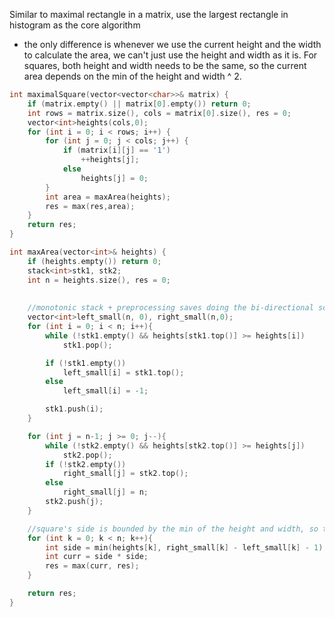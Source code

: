 Similar to maximal rectangle in a matrix, use the largest rectangle in histogram as the core algorithm
- the only difference is whenever we use the current height and the width to calculate the area, we can't just use the height and width as it is. For squares, both height and width needs to be the same, so the current area depends on the min of the height and width ^ 2.

```cpp
int maximalSquare(vector<vector<char>>& matrix) {
    if (matrix.empty() || matrix[0].empty()) return 0;
    int rows = matrix.size(), cols = matrix[0].size(), res = 0;
    vector<int>heights(cols,0);
    for (int i = 0; i < rows; i++) {
        for (int j = 0; j < cols; j++) {
            if (matrix[i][j] == '1') 
                ++heights[j];
            else 
                heights[j] = 0;
        }
        int area = maxArea(heights);
        res = max(res,area);
    }
    return res;
}

int maxArea(vector<int>& heights) {
    if (heights.empty()) return 0;
    stack<int>stk1, stk2;
    int n = heights.size(), res = 0;
    
    
    //monotonic stack + preprocessing saves doing the bi-directional scan for each element 
    vector<int>left_small(n, 0), right_small(n,0);
    for (int i = 0; i < n; i++){
        while (!stk1.empty() && heights[stk1.top()] >= heights[i])
            stk1.pop();

        if (!stk1.empty())
            left_small[i] = stk1.top();
        else
            left_small[i] = -1;

        stk1.push(i);
    }

    for (int j = n-1; j >= 0; j--){
        while (!stk2.empty() && heights[stk2.top()] >= heights[j])
            stk2.pop();
        if (!stk2.empty())
            right_small[j] = stk2.top();
        else
            right_small[j] = n;
        stk2.push(j);
    }

    //square's side is bounded by the min of the height and width, so take the min and use it as the side
    for (int k = 0; k < n; k++){
        int side = min(heights[k], right_small[k] - left_small[k] - 1);
        int curr = side * side;
        res = max(curr, res);
    }

    return res;
}
```
